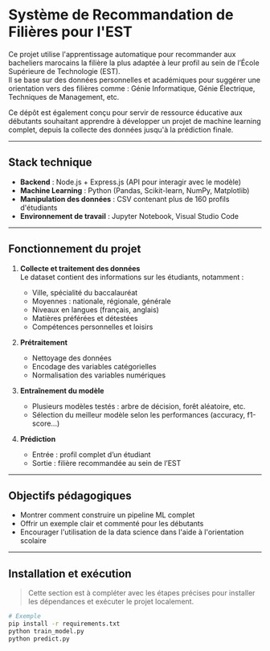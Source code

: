 # Système de Recommandation de Filières pour l'EST

Ce projet utilise l'apprentissage automatique pour recommander aux bacheliers marocains la filière la plus adaptée à leur profil au sein de l’École Supérieure de Technologie (EST).  
Il se base sur des données personnelles et académiques pour suggérer une orientation vers des filières comme : Génie Informatique, Génie Électrique, Techniques de Management, etc.

Ce dépôt est également conçu pour servir de ressource éducative aux débutants souhaitant apprendre à développer un projet de machine learning complet, depuis la collecte des données jusqu'à la prédiction finale.

---

## Stack technique

- **Backend** : Node.js + Express.js (API pour interagir avec le modèle)
- **Machine Learning** : Python (Pandas, Scikit-learn, NumPy, Matplotlib)
- **Manipulation des données** : CSV contenant plus de 160 profils d'étudiants
- **Environnement de travail** : Jupyter Notebook, Visual Studio Code

---

## Fonctionnement du projet

1. **Collecte et traitement des données**  
   Le dataset contient des informations sur les étudiants, notamment :
   - Ville, spécialité du baccalauréat  
   - Moyennes : nationale, régionale, générale  
   - Niveaux en langues (français, anglais)  
   - Matières préférées et détestées  
   - Compétences personnelles et loisirs

2. **Prétraitement**  
   - Nettoyage des données  
   - Encodage des variables catégorielles  
   - Normalisation des variables numériques

3. **Entraînement du modèle**  
   - Plusieurs modèles testés : arbre de décision, forêt aléatoire, etc.  
   - Sélection du meilleur modèle selon les performances (accuracy, f1-score...)

4. **Prédiction**  
   - Entrée : profil complet d’un étudiant  
   - Sortie : filière recommandée au sein de l’EST

---

## Objectifs pédagogiques

- Montrer comment construire un pipeline ML complet  
- Offrir un exemple clair et commenté pour les débutants  
- Encourager l'utilisation de la data science dans l'aide à l'orientation scolaire

---

## Installation et exécution

> Cette section est à compléter avec les étapes précises pour installer les dépendances et exécuter le projet localement.

```bash
# Exemple
pip install -r requirements.txt
python train_model.py
python predict.py
